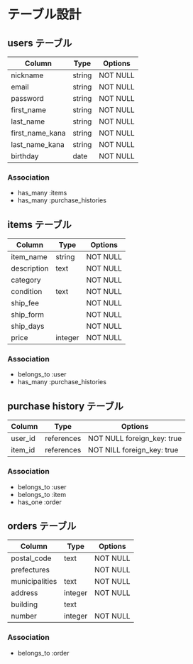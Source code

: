 # テーブル設計

## users テーブル

| Column        | Type   | Options  |
|---------------|--------|----------|
| nickname      | string | NOT NULL |
| email         | string | NOT NULL |
| password      | string | NOT NULL |
| first_name    | string | NOT NULL |
| last_name     | string | NOT NULL |
| first_name_kana      | string | NOT NULL |
| last_name_kana       | string | NOT NULL |
| birthday      | date   | NOT NULL |

### Association

 - has_many :items
 - has_many :purchase_histories

## items テーブル

| Column        | Type       | Options  |
|---------------|------------|----------|
| item_name     | string     | NOT NULL |
| description   | text       | NOT NULL |
| category      |            | NOT NULL |
| condition     | text       | NOT NULL |
| ship_fee      |            | NOT NULL |
| ship_form     |            | NOT NULL |
| ship_days     |            | NOT NULL |
| price         | integer    | NOT NULL |

### Association

 - belongs_to :user
 - has_many :purchase_histories

## purchase history テーブル

| Column        | Type       | Options  |
|---------------|------------|----------|
| user_id       | references | NOT NULL foreign_key: true |
| item_id       | references | NOT NILL foreign_key: true |

### Association

 - belongs_to :user
 - belongs_to :item
 - has_one :order

## orders テーブル

| Column        | Type       | Options  |
|---------------|------------|----------|
| postal_code   | text       | NOT NULL |
| prefectures   |            | NOT NULL |
| municipalities | text      | NOT NULL |
| address       | integer    | NOT NULL |
| building      | text       |          |
| number        | integer    | NOT NULL |

### Association

 - belongs_to :order
 